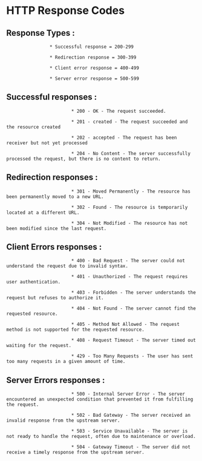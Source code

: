 # HTTP Response Codes

## Response Types :
                    * Successful response = 200-299

                    * Redirection response = 300-399
                    
                    * Client error response = 400-499
                    
                    * Server error response = 500-599
                    

## Successful responses : 
                            * 200 - OK - The request succeeded.

                            * 201 - created - The request succeeded and the resource created

                            * 202 - accepted - The request has been receiver but not yet processed

                            * 204 - No Content - The server successfully processed the request, but there is no content to return.

## Redirection responses :
                            * 301 - Moved Permanently - The resource has been permanently moved to a new URL.

                            * 302 - Found - The resource is temporarily located at a different URL.

                            * 304 - Not Modified - The resource has not been modified since the last request.

## Client Errors responses :
                            * 400 - Bad Request - The server could not understand the request due to invalid syntax.

                            * 401 - Unauthorized - The request requires user authentication.

                            * 403 - Forbidden - The server understands the request but refuses to authorize it.

                            * 404 - Not Found - The server cannot find the requested resource.

                            * 405 - Method Not Allowed - The request method is not supported for the requested resource.

                            * 408 - Request Timeout - The server timed out waiting for the request.

                            * 429 - Too Many Requests - The user has sent too many requests in a given amount of time.

## Server Errors responses :
                            * 500 - Internal Server Error - The server encountered an unexpected condition that prevented it from fulfilling the request.

                            * 502 - Bad Gateway - The server received an invalid response from the upstream server.

                            * 503 - Service Unavailable - The server is not ready to handle the request, often due to maintenance or overload.

                            * 504 - Gateway Timeout - The server did not receive a timely response from the upstream server.